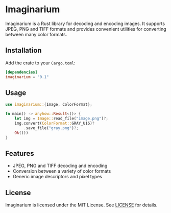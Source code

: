 # Imaginarium

Imaginarium is a Rust library for decoding and encoding images. It supports JPEG, PNG and TIFF formats and provides convenient utilities for converting between many color formats.

## Installation

Add the crate to your `Cargo.toml`:

```toml
[dependencies]
imaginarium = "0.1"
```

## Usage

```rust
use imaginarium::{Image, ColorFormat};

fn main() -> anyhow::Result<()> {
    let img = Image::read_file("image.png")?;
    img.convert(ColorFormat::GRAY_U16)?
        .save_file("gray.png")?;
    Ok(())
}
```

## Features

- JPEG, PNG and TIFF decoding and encoding
- Conversion between a variety of color formats
- Generic image descriptors and pixel types

## License

Imaginarium is licensed under the MIT License. See [LICENSE](LICENSE) for details.

